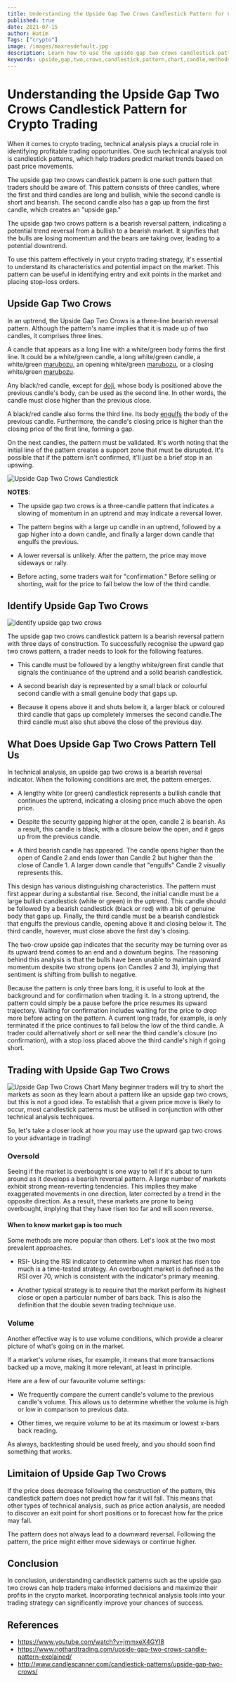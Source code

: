 ```yaml
---
title: Understanding the Upside Gap Two Crows Candlestick Pattern for Crypto Trading
published: true
date: 2021-07-15
author: Hatim
Tags: ["crypto"]
image: /images/maxresdefault.jpg
description: Learn how to use the upside gap two crows candlestick pattern in your crypto trading strategy. Our guide provides a detailed analysis of this pattern and its potential impact on your trades.
keywords: upside,gap,two,crows,candlestick,pattern,chart,candle,methods
---
```


# Understanding the Upside Gap Two Crows Candlestick Pattern for Crypto Trading

When it comes to crypto trading, technical analysis plays a crucial role in identifying profitable trading opportunities. One such technical analysis tool is candlestick patterns, which help traders predict market trends based on past price movements.

The upside gap two crows candlestick pattern is one such pattern that traders should be aware of. This pattern consists of three candles, where the first and third candles are long and bullish, while the second candle is short and bearish. The second candle also has a gap up from the first candle, which creates an "upside gap."

The upside gap two crows pattern is a bearish reversal pattern, indicating a potential trend reversal from a bullish to a bearish market. It signifies that the bulls are losing momentum and the bears are taking over, leading to a potential downtrend.

To use this pattern effectively in your crypto trading strategy, it's essential to understand its characteristics and potential impact on the market. This pattern can be useful in identifying entry and exit points in the market and placing stop-loss orders.

## Upside Gap Two Crows

In an uptrend, the Upside Gap Two Crows is a three-line bearish reversal pattern.
Although the pattern's name implies that it is made up of two candles, it comprises three lines.

A candle that appears as a long line with a white/green body forms the first line.
It could be a white/green candle, a long white/green candle, a white/green [marubozu](https://anothertechs.com/crypto/belt-hold-line/), an opening white/green [marubozu](https://anothertechs.com/crypto/belt-hold-line/), or a closing white/green [marubozu](https://anothertechs.com/crypto/belt-hold-line/).

Any black/red candle, except for [doji](https://anothertechs.com/crypto/everything-you-need-to-know-about-doji-star/), whose body is positioned above the previous candle's body, can be used as the second line.
In other words, the candle must close higher than the previous close.

A black/red candle also forms the third line.
Its body [engulfs](https://anothertechs.com/crypto/the-engulfing-pattern/) the body of the previous candle.
Furthermore, the candle's closing price is higher than the closing price of the first line, forming a gap.

On the next candles, the pattern must be validated.
It's worth noting that the initial line of the pattern creates a support zone that must be disrupted.
It's possible that if the pattern isn't confirmed, it'll just be a brief stop in an upswing.

![Upside Gap Two Crows Candlestick](./upside-gap-two-crows.webp)

**NOTES**:

- The upside gap two crows is a three-candle pattern that indicates a slowing of momentum in an uptrend and may indicate a reversal lower.

- The pattern begins with a large up candle in an uptrend, followed by a gap higher into a down candle, and finally a larger down candle that engulfs the previous.

- A lower reversal is unlikely. After the pattern, the price may move sideways or rally.

- Before acting, some traders wait for "confirmation." Before selling or shorting, wait for the price to fall below the low of the third candle.

## Identify Upside Gap Two Crows

![identify upside gap two crows](./identify-upside-two-crows.webp)

The upside gap two crows candlestick pattern is a bearish reversal pattern with three days of construction.
To successfully recognise the upward gap two crows pattern, a trader needs to look for the following features.

- This candle must be followed by a lengthy white/green first candle that signals the continuance of the uptrend and a solid bearish candlestick.

- A second bearish day is represented by a small black or colourful second candle with a small genuine body that gaps up.

- Because it opens above it and shuts below it, a larger black or coloured third candle that gaps up completely immerses the second candle.The third candle must also shut above the close of the previous day.

## What Does Upside Gap Two Crows Pattern Tell Us

In technical analysis, an upside gap two crows is a bearish reversal indicator. When the following conditions are met, the pattern emerges.

- A lengthy white (or green) candlestick represents a bullish candle that continues the uptrend, indicating a closing price much above the open price.

- Despite the security gapping higher at the open, candle 2 is bearish.
  As a result, this candle is black, with a closure below the open, and it gaps up from the previous candle.

- A third bearish candle has appeared.
  The candle opens higher than the open of Candle 2 and ends lower than Candle 2 but higher than the close of Candle 1.
  A larger down candle that "engulfs" Candle 2 visually represents this.

This design has various distinguishing characteristics.
The pattern must first appear during a substantial rise.
Second, the initial candle must be a large bullish candlestick (white or green) in the uptrend.
This candle should be followed by a bearish candlestick (black or red) with a bit of genuine body that gaps up.
Finally, the third candle must be a bearish candlestick that engulfs the previous candle, opening above it and closing below it.
The third candle, however, must close above the first day's closing.

The two-crow upside gap indicates that the security may be turning over as its upward trend comes to an end and a downturn begins. The reasoning behind this analysis is that the bulls have been unable to maintain upward momentum despite two strong opens (on Candles 2 and 3), implying that sentiment is shifting from bullish to negative.

Because the pattern is only three bars long, it is useful to look at the background and for confirmation when trading it. In a strong uptrend, the pattern could simply be a pause before the price resumes its upward trajectory. Waiting for confirmation includes waiting for the price to drop more before acting on the pattern. A current long trade, for example, is only terminated if the price continues to fall below the low of the third candle. A trader could alternatively short or sell near the third candle's closure (no confirmation), with a stop loss placed above the third candle's high if going short.

## Trading with Upside Gap Two Crows

![Upside Gap Two Crows Chart](./trading-upside-gap-two-crows.webp)
Many beginner traders will try to short the markets as soon as they learn about a pattern like an upside gap two crows, but this is not a good idea.
To establish that a given price move is likely to occur, most candlestick patterns must be utilised in conjunction with other technical analysis techniques.

So, let's take a closer look at how you may use the upward gap two crows to your advantage in trading!

### Oversold

Seeing if the market is overbought is one way to tell if it's about to turn around as it develops a bearish reversal pattern.
A large number of markets exhibit strong mean-reverting tendencies.
This implies they make exaggerated movements in one direction, later corrected by a trend in the opposite direction.
As a result, these markets are prone to being overbought, implying that they have risen too far and will soon reverse.

#### When to know market gap is too much

Some methods are more popular than others.
Let's look at the two most prevalent approaches.

- RSI- Using the RSI indicator to determine when a market has risen too much is a time-tested strategy.
  An overbought market is defined as the RSI over 70, which is consistent with the indicator's primary meaning.

- Another typical strategy is to require that the market perform its highest close or open a particular number of bars back.
  This is also the definition that the double seven trading technique use.

### Volume

Another effective way is to use volume conditions, which provide a clearer picture of what's going on in the market.

If a market's volume rises, for example, it means that more transactions backed up a move, making it more relevant, at least in principle.

Here are a few of our favourite volume settings:

- We frequently compare the current candle's volume to the previous candle's volume.
  This allows us to determine whether the volume is high or low in comparison to previous data.

- Other times, we require volume to be at its maximum or lowest x-bars back reading.

As always, backtesting should be used freely, and you should soon find something that works.

## Limitaion of Upside Gap Two Crows

If the price does decrease following the construction of the pattern, this candlestick pattern does not predict how far it will fall.
This means that other types of technical analysis, such as price action analysis, are needed to discover an exit point for short positions or to forecast how far the price may fall.

The pattern does not always lead to a downward reversal.
Following the pattern, the price might either move sideways or continue higher.

## Conclusion

In conclusion, understanding candlestick patterns such as the upside gap two crows can help traders make informed decisions and maximize their profits in the crypto market. Incorporating technical analysis tools into your trading strategy can significantly improve your chances of success.

## References

- https://www.youtube.com/watch?v=jmmxeX4GYI8
- https://www.nothardtrading.com/upside-gap-two-crows-candle-pattern-explained/
- http://www.candlescanner.com/candlestick-patterns/upside-gap-two-crows/
